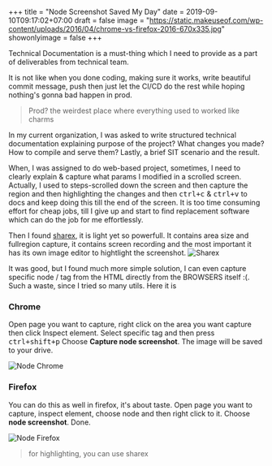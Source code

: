 +++
title = "Node Screenshot Saved My Day"
date = 2019-09-10T09:17:02+07:00
draft = false
image = "https://static.makeuseof.com/wp-content/uploads/2016/04/chrome-vs-firefox-2016-670x335.jpg"
showonlyimage = false
+++

Technical Documentation is a must-thing which I need to provide as a part of deliverables from technical team.
<!--more-->
It is not like when you done coding, making sure it works, write beautiful commit message, push
then just let the CI/CD do the rest while hoping nothing's gonna bad happen in prod.

> Prod? the weirdest place where everything used to worked like charms

In my current organization, I was asked to write structured technical documentation explaining purpose of the project?
What changes you made? How to compile and serve them? Lastly, a brief SIT scenario and the result.

When, I was assigned to do web-based project, sometimes, I need to clearly explain & capture what params I modified in
a scrolled screen. Actually, I used to steps-scrolled down the screen and then capture the region and then highlighting 
the changes and then <kbd>ctrl+c</kbd> & <kbd>ctrl+v</kbd> to docs and keep doing this till the end of the screen.
It is too time consuming effort for cheap jobs, till I give up and start to find replacement software which can
do the job for me effortlessly. 

Then I found [sharex](https://getsharex.com/), it is light yet so powerfull. It contains area size and fullregion capture,
it contains screen recording and the most important it has its own image editor to hightlight the screenshot. ![Sharex][1]

It was good, but I found much more simple solution, I can even capture specific node / tag from the HTML directly from the
BROWSERS itself :(. Such a waste, since I tried so many utils. Here it is

### Chrome
Open page you want to capture, right click on the area you want capture then click Inspect element.
Select specific tag and then press <kbd>ctrl+shift+p</kbd>
Choose **Capture node screenshot**. The image will be saved to your drive.

![Node Chrome][2]

### Firefox
You can do this as well in firefox, it's about taste.
Open page you want to capture, inspect element, choose node and then right click to it. Choose **node screenshot**. Done.

![Node Firefox][3]

> for highlighting, you can use sharex

[1]: https://getsharex.com/img/ShareX_Animation.gif
[2]: /img/posts/chrome-node-screenshot.png
[3]: /img/posts/firefox-node-screenshot.png